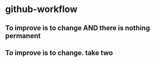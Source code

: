 # github-workflow
## To improve is to change AND there is nothing permanent
## To improve is to change. take two
